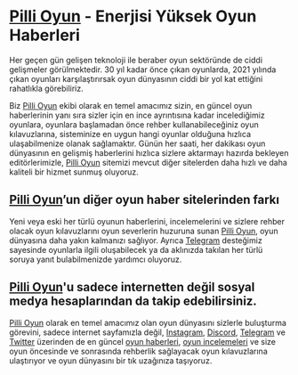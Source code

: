 # **[Pilli Oyun](https://pillioyun.com/?utm_source=github.com&utm_medium=readme.md&utm_campaign=repository) - Enerjisi Yüksek Oyun Haberleri**
Her geçen gün gelişen teknoloji ile beraber oyun sektöründe de ciddi gelişmeler görülmektedir. 30 yıl kadar önce çıkan oyunlarda, 2021 yılında çıkan oyunları karşılaştırırsak oyun dünyasının ciddi bir yol kat ettiğini rahatlıkla görebiliriz.

Biz [Pilli Oyun](https://pillioyun.com/?utm_source=github.com&utm_medium=readme.md&utm_campaign=repository) ekibi olarak en temel amacımız sizin, en güncel oyun haberlerinin yanı sıra sizler için en ince ayrıntısına kadar incelediğimiz oyunlara, oyunlara başlamadan önce rehber kullanabileceğiniz oyun kılavuzlarına, sisteminize en uygun hangi oyunlar olduğuna hızlıca ulaşabilmenize olanak sağlamaktır. Günün her saati, her dakikası oyun dünyasının en gelişmiş haberlerini hızlıca sizlere aktarmayı hazırda bekleyen editörlerimizle, [Pilli Oyun](https://pillioyun.com/?utm_source=github.com&utm_medium=readme.md&utm_campaign=repository) sitemizi mevcut diğer sitelerden daha hızlı ve daha kaliteli bir hizmet sunmuş oluyoruz.

## **[Pilli Oyun](https://pillioyun.com/?utm_source=github.com&utm_medium=readme.md&utm_campaign=repository)’un diğer oyun haber sitelerinden farkı**
Yeni veya eski her türlü oyunun haberlerini, incelemelerini ve sizlere rehber olacak oyun kılavuzlarını oyun severlerin huzuruna sunan [Pilli Oyun](https://pillioyun.com/?utm_source=github.com&utm_medium=readme.md&utm_campaign=repository), oyun dünyasına daha yakın kalmanızı sağlıyor. Ayrıca [Telegram](https://t.me/pillioyun) desteğimiz sayesinde oyunlarla ilgili oluşabilecek ya da aklınızda takılan her türlü soruya yanıt bulabilmenizde yardımcı oluyoruz.

## **[Pilli Oyun](https://pillioyun.com/?utm_source=github.com&utm_medium=readme.md&utm_campaign=repository)'u sadece internetten değil sosyal medya hesaplarından da takip edebilirsiniz.**
[Pilli Oyun](https://pillioyun.com/?utm_source=github.com&utm_medium=readme.md&utm_campaign=repository) olarak en temel amacımız olan oyun dünyasını sizlerle buluşturma görevini, sadece internet sayfamızla değil, [Instagram](https://instagram.com/pillioyun), [Discord](https://pillioyun.com/discord?utm_source=github.com&utm_medium=readme.md&utm_campaign=repository), [Telegram](https://t.me/pillioyun) ve [Twitter](https://twitter.com/pillioyun) üzerinden de en güncel [oyun haberleri](https://pillioyun.com/haberler/oyun-haberleri/?utm_source=github.com&utm_medium=readme.md&utm_campaign=repository), [oyun incelemeleri](https://pillioyun.com/inceleme/?utm_source=github.com&utm_medium=readme.md&utm_campaign=repository-) ve size oyun öncesinde ve sonrasında rehberlik sağlayacak oyun kılavuzlarına ulaştırıyor ve oyun dünyasını bir tık uzağınıza taşıyoruz.

